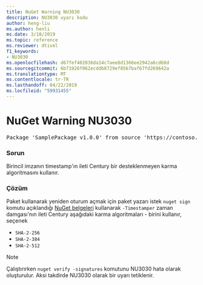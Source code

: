 ```yaml
---
title: NuGet Warning NU3030
description: NU3030 uyarı kodu
author: heng-liu
ms.author: henli
ms.date: 3/18/2019
ms.topic: reference
ms.reviewer: dtivel
f1_keywords:
- NU3030
ms.openlocfilehash: d67fef402036da14c7aee8d1366ee2942a6cd68d
ms.sourcegitcommit: 6b71926f062ecddb8729ef8567baf67fd269642a
ms.translationtype: MT
ms.contentlocale: tr-TR
ms.lasthandoff: 04/22/2019
ms.locfileid: "59931455"
---
```

# <a name="nuget-warning-nu3030"></a>NuGet Warning NU3030

<pre>Package 'SamplePackage v1.0.0' from source 'https://contoso.com/index.json': The primary signature's timestamp's message imprint uses an unsupported hash algorithm.</pre>

### <a name="issue"></a>Sorun

Birincil imzanın timestamp'ın ileti Century bir desteklenmeyen karma algoritmasını kullanır.  


### <a name="solution"></a>Çözüm

Paket kullanarak yeniden oturum açmak için paket yazarı istek `nuget sign` komutu açıklandığı [NuGet belgeleri](https://docs.microsoft.com/en-us/nuget/create-packages/sign-a-package) kullanarak `-Timestamper` zaman damgası'nın ileti Century aşağıdaki karma algoritmaları - birini kullanır, seçenek
* `SHA-2-256`
* `SHA-2-384`
* `SHA-2-512`


> [!Note]
> Çalıştırırken `nuget verify -signatures` komutunu NU3030 hata olarak oluşturulur. Aksi takdirde NU3030 olarak bir uyarı tetiklenir.